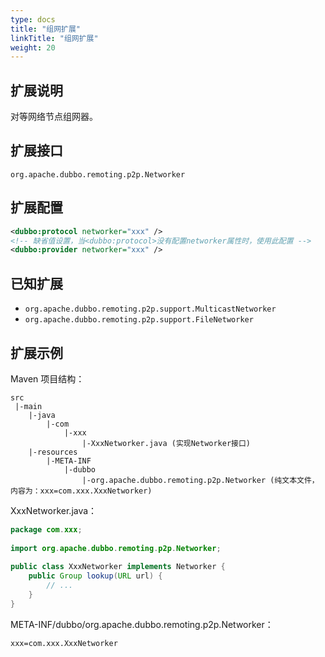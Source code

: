 ```yaml
---
type: docs
title: "组网扩展"
linkTitle: "组网扩展"
weight: 20
---
```


## 扩展说明

对等网络节点组网器。

## 扩展接口

`org.apache.dubbo.remoting.p2p.Networker`

## 扩展配置

```xml
<dubbo:protocol networker="xxx" />
<!-- 缺省值设置，当<dubbo:protocol>没有配置networker属性时，使用此配置 -->
<dubbo:provider networker="xxx" /> 
```

## 已知扩展

* `org.apache.dubbo.remoting.p2p.support.MulticastNetworker`
* `org.apache.dubbo.remoting.p2p.support.FileNetworker`

## 扩展示例

Maven 项目结构：

```
src
 |-main
    |-java
        |-com
            |-xxx
                |-XxxNetworker.java (实现Networker接口)
    |-resources
        |-META-INF
            |-dubbo
                |-org.apache.dubbo.remoting.p2p.Networker (纯文本文件，内容为：xxx=com.xxx.XxxNetworker)
```

XxxNetworker.java：

```java
package com.xxx;
 
import org.apache.dubbo.remoting.p2p.Networker;
 
public class XxxNetworker implements Networker {
    public Group lookup(URL url) {
        // ...
    }
}
```

META-INF/dubbo/org.apache.dubbo.remoting.p2p.Networker：

```properties
xxx=com.xxx.XxxNetworker
```
